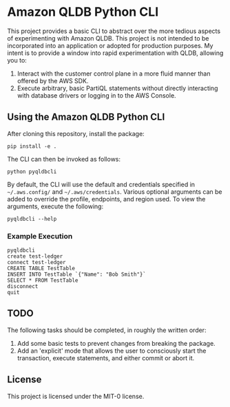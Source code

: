 # Amazon QLDB Python CLI

This project provides a basic CLI to abstract over the more tedious aspects of
 experimenting with Amazon QLDB. This project is not intended to be incorporated
 into an application or adopted for production purposes. My intent is to provide
 a window into rapid experimentation with QLDB, allowing you to:

 1. Interact with the customer control plane in a more fluid manner than offered by the AWS SDK.
 2. Execute arbitrary, basic PartiQL statements without directly interacting with database drivers or logging in to the AWS Console.

## Using the Amazon QLDB Python CLI

After cloning this repository, install the package:

```shell
pip install -e .
```

The CLI can then be invoked as follows:

```shell
python pyqldbcli
```

By default, the CLI will use the default and credentials specified in `~/.aws.config/` and `~/.aws/credentials`. Various optional arguments can be added to override the profile, endpoints, and region used. To view the arguments, execute the following:

```shell
pyqldbcli --help
```

### Example Execution

```shell
pyqldbcli
create test-ledger
connect test-ledger
CREATE TABLE TestTable
INSERT INTO TestTable `{"Name": "Bob Smith"}`
SELECT * FROM TestTable
disconnect
quit
```

## TODO

The following tasks should be completed, in roughly the written order:

1. Add some basic tests to prevent changes from breaking the package.
2. Add an 'explicit' mode that allows the user to consciously start the transaction, execute statements, and either commit or abort it.

## License

This project is licensed under the MIT-0 license.
